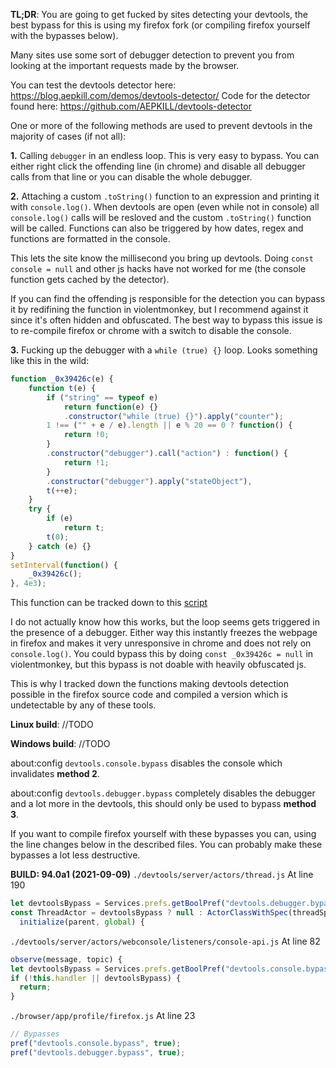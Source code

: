 **TL;DR**: You are going to get fucked by sites detecting your devtools, the best bypass for this is using my firefox fork (or compiling firefox yourself with the bypasses below).


Many sites use some sort of debugger detection to prevent you from looking at the important requests made by the browser.

You can test the devtools detector here: https://blog.aepkill.com/demos/devtools-detector/
Code for the detector found here: https://github.com/AEPKILL/devtools-detector

One or more of the following methods are used to prevent devtools in the majority of cases (if not all):

**1.**
Calling `debugger` in an endless loop.
This is very easy to bypass. You can either right click the offending line (in chrome) and disable all debugger calls from that line or you can disable the whole debugger.

**2.**
Attaching a custom `.toString()` function to an expression and printing it with `console.log()`.
When devtools are open (even while not in console) all `console.log()` calls will be resloved and the custom `.toString()` function will be called. Functions can also be triggered by how dates, regex and functions are formatted in the console.

This lets the site know the millisecond you bring up devtools. Doing `const console = null` and other js hacks have not worked for me (the console function gets cached by the detector). 

If you can find the offending js responsible for the detection you can bypass it by redifining the function in violentmonkey, but I recommend against it since it's often hidden and obfuscated. The best way to bypass this issue is to re-compile firefox or chrome with a switch to disable the console.

**3.**
Fucking up the debugger with a `while (true) {}` loop. Looks something like this in the wild:
```js
function _0x39426c(e) {
    function t(e) {
        if ("string" == typeof e)
            return function(e) {}
            .constructor("while (true) {}").apply("counter");
        1 !== ("" + e / e).length || e % 20 == 0 ? function() {
            return !0;
        }
        .constructor("debugger").call("action") : function() {
            return !1;
        }
        .constructor("debugger").apply("stateObject"),
        t(++e);
    }
    try {
        if (e)
            return t;
        t(0);
    } catch (e) {}
}
setInterval(function() {
    _0x39426c();
}, 4e3);
```
This function can be tracked down to this [script](https://github.com/javascript-obfuscator/javascript-obfuscator/blob/6de7c41c3f10f10c618da7cd96596e5c9362a25f/src/custom-code-helpers/debug-protection/templates/debug-protection-function/DebuggerTemplate.ts)

I do not actually know how this works, but the loop seems gets triggered in the presence of a debugger. Either way this instantly freezes the webpage in firefox and makes it very unresponsive in chrome and does not rely on `console.log()`. You could bypass this by doing `const _0x39426c = null` in violentmonkey, but this bypass is not doable with heavily obfuscated js.


This is why I tracked down the functions making devtools detection possible in the firefox source code and compiled a version which is undetectable by any of these tools.

**Linux build**: //TODO

**Windows build**: //TODO

about:config `devtools.console.bypass` disables the console which invalidates **method 2**. 

about:config `devtools.debugger.bypass` completely disables the debugger and a lot more in the devtools, this should only be used to bypass **method 3**. 

If you want to compile firefox yourself with these bypasses you can, using the line changes below in the described files. You can probably make these bypasses a lot less destructive.

**BUILD: 94.0a1 (2021-09-09)**
`./devtools/server/actors/thread.js`
At line 190
```js
let devtoolsBypass = Services.prefs.getBoolPref("devtools.debugger.bypass", true);
const ThreadActor = devtoolsBypass ? null : ActorClassWithSpec(threadSpec, {
  initialize(parent, global) {
```

`./devtools/server/actors/webconsole/listeners/console-api.js`
At line 82
```js
observe(message, topic) {
let devtoolsBypass = Services.prefs.getBoolPref("devtools.console.bypass", true);
if (!this.handler || devtoolsBypass) {
  return;
}
```
`./browser/app/profile/firefox.js`
At line 23

```js
// Bypasses
pref("devtools.console.bypass", true);
pref("devtools.debugger.bypass", true);
```
